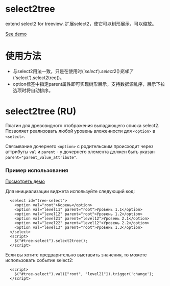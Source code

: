 # select2tree
extend select2 for treeview. 扩展select2，使它可以树形展示，可以缩放。

<a href="http://runjs.cn/detail/bezljwvl" target="_blank">See demo</a>

# 使用方法
* 与select2用法一致，只是在使用时$('select').select2()变成了$('select').select2tree()。
* option标签中指定parent属性即可实现树形展示，支持数据源乱序，展示下拉选项时将自动排序。


# select2tree (RU)
Плагин для древовидного отображения выпадающего списка select2. Позволяет реализовать любой уровень вложенности для ``<option>`` в ``<select>``. 

Связывание дочернего ``<option>`` с родительским происходит через аттрибуты ``val`` и ``parent`` - у дочернего элемента должен быть указан ``parent="parent_value_attribute"``.

### Пример использования

[Посмотреть демо](http://runjs.cn/detail/bezljwvl)

Для инициализации виджета используйте следующий код: 

```
  <select id="tree-select">
    <option val="root">Корень</option>
    <option val="level11" parent="root">Уровень 1.1</option>
    <option val="level12" parent="root">Уровень 1.2</option>
    <option val="level21" parent="level12">Уровень 2.1</option>
    <option val="level22" parent="level12">Уровень 2.2</option>
    <option val="level13" parent="root">Уровень 1.3</option>
  </select>
  <script>
    $("#tree-select").select2tree();
  </script>
```

Если вы хотите предварительно выставить значения, то можете использовать событие select2:
```
  <script>
    $("#tree-select").val(["root", "level21"]).trigger('change');
  </script>  
```

